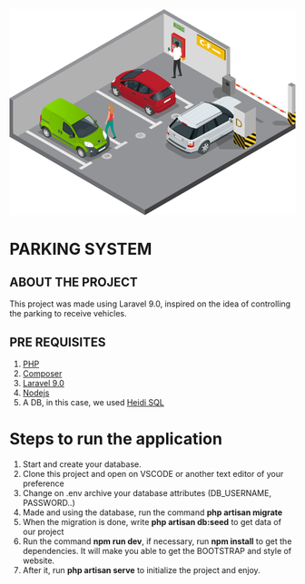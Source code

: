 <img src="./public/images/park.png" width="700px">

<h1><b>PARKING SYSTEM</b></h1>

<h2><b>ABOUT THE PROJECT</b></h2>
<p>This project was made using Laravel 9.0, inspired on the idea of controlling the parking to receive 
vehicles.</p>
<h2><b>PRE REQUISITES</b></h2>
<ol>
<li><a href="https://www.php.net/manual/en/install.php">PHP</a></li>
<li><a href="https://getcomposer.org/">Composer</a></li>
<li><a href="https://laravel.com/">Laravel 9.0</a></li>
<li><a href="https://nodejs.org/en/">Nodejs</a></li>
<li>A DB, in this case, we used <a href="https://www.heidisql.com/">Heidi SQL</a></li>
</ol>

<h1><b>Steps to run the application</b></h1>
<ol>
<li>Start and create your database.</li>
<li>Clone this project and open on VSCODE or another text editor of your preference</li>
<li>Change on .env archive your database attributes (DB_USERNAME, PASSWORD..)</li>
<li>Made and using the database, run the command <b>php artisan migrate</b></li>
<li>When the migration is done, write <b>php artisan db:seed</b> to get data of our project</li>
<li>Run the command <b>npm run dev</b>, if necessary, run <b>npm install</b> to get the dependencies. It will make you able to get the BOOTSTRAP and style of website.</li>
<li>After it, run <b>php artisan serve</b> to initialize the project and enjoy.</li>
</ol>